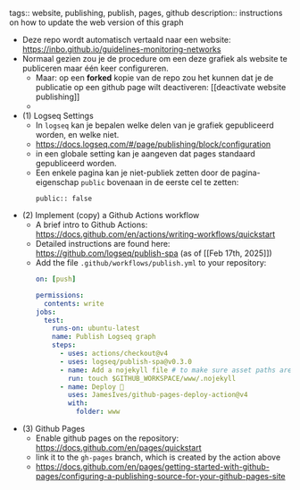 tags:: website, publishing, publish, pages, github
description:: instructions on how to update the web version of this graph

- Deze repo wordt automatisch vertaald naar een website: https://inbo.github.io/guidelines-monitoring-networks
- Normaal gezien zou je de procedure om een deze grafiek als website te publiceren maar één keer configureren.
	- Maar: op een **forked** kopie van de repo zou het kunnen dat je de publicatie op een github page wilt deactiveren: [[deactivate website publishing]]
	-
- (1) Logseq Settings
	- In `logseq` kan je bepalen welke delen van je grafiek gepubliceerd worden, en welke niet.
	- https://docs.logseq.com/#/page/publishing/block/configuration
	- in een globale setting kan je aangeven dat pages standaard gepubliceerd worden.
	- Een enkele pagina kan je niet-publiek zetten door de pagina-eigenschap `public` bovenaan in de eerste cel te zetten:
	  ```
	  public:: false
	  ```
- (2) Implement (copy) a Github Actions workflow
	- A brief intro to Github Actions: https://docs.github.com/en/actions/writing-workflows/quickstart
	- Detailed instructions are found here: https://github.com/logseq/publish-spa (as of [[Feb 17th, 2025]])
	- Add the file `.github/workflows/publish.yml` to your repository:
	  ``` yaml
	  on: [push]
	  
	  permissions:
	    contents: write
	  jobs:
	    test:
	      runs-on: ubuntu-latest
	      name: Publish Logseq graph
	      steps:
	        - uses: actions/checkout@v4
	        - uses: logseq/publish-spa@v0.3.0
	        - name: Add a nojekyll file # to make sure asset paths are correctly identified
	          run: touch $GITHUB_WORKSPACE/www/.nojekyll
	        - name: Deploy 🚀
	          uses: JamesIves/github-pages-deploy-action@v4
	          with:
	            folder: www
	  ```
- (3) Github Pages
	- Enable github pages on the repository: https://docs.github.com/en/pages/quickstart
	- link it to the `gh-pages` branch, which is created by the action above
	- https://docs.github.com/en/pages/getting-started-with-github-pages/configuring-a-publishing-source-for-your-github-pages-site
